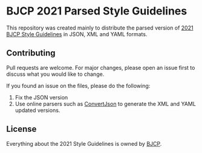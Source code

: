 # BJCP 2021 Parsed Style Guidelines

This repository was created mainly to distribute the parsed version of [2021 BJCP Style Guidelines](https://www.bjcp.org/bjcp-style-guidelines/) in JSON, XML and YAML formats.

## Contributing

Pull requests are welcome. For major changes, please open an issue first to discuss what you would like to change.

If you found an issue on the files, please do the following:

1. Fix the JSON version
2. Use online parsers such as [ConvertJson](https://www.convertjson.com/json-to-xml.htm) to generate the XML and YAML updated versions.

## License

Everything about the 2021 Style Guidelines is owned by [BJCP](http://bjcp.org).
